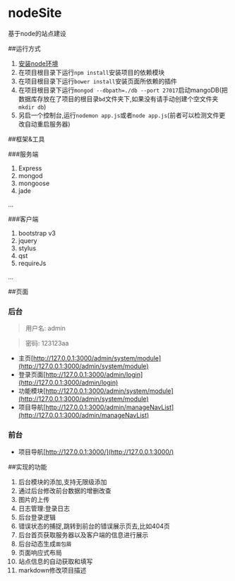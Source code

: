 # nodeSite
基于node的站点建设

##运行方式

1. [安装node环境](https://nodejs.org/en/)
2. 在项目根目录下运行`npm install`安装项目的依赖模块
3. 在项目根目录下运行`bower install`安装页面所依赖的插件
4. 在项目根目录下运行`mongod --dbpath=./db --port 27017`启动mangoDB(把数据库存放在了项目的根目录`bd`文件夹下,如果没有请手动创建个空文件夹`mkdir db`)
5. 另启一个控制台,运行`nodemon app.js`或者`node app.js`(前者可以检测文件更改自动重启服务器)

##框架&工具

###服务端
1. Express
2. mongod
3. mongoose
4. jade

...

###客户端
1. bootstrap v3
2. jquery
3. stylus
4. qst
5. requireJs

...

##页面

### 后台

> 用户名: admin

> 密码: 123123aa

- 主页[http://127.0.0.1:3000/admin/system/module](http://127.0.0.1:3000/admin/system/module)
- 登录页面[http://127.0.0.1:3000/admin/login](http://127.0.0.1:3000/admin/login)
- 功能模块[http://127.0.0.1:3000/admin/system/module](http://127.0.0.1:3000/admin/system/module)
- 项目导航[http://127.0.0.1:3000/admin/manageNavList](http://127.0.0.1:3000/admin/manageNavList)

### 前台

- 项目导航[http://127.0.0.1:3000/](http://127.0.0.1:3000/)

##实现的功能

1. 后台模块的添加,支持无限级添加
2. 通过后台修改前台数据的增删改查
3. 图片的上传
4. 日志管理:登录日志
5. 后台登录逻辑
6. 错误状态的捕捉,跳转到前台的错误展示页去,比如404页
7. 后台首页获取服务器以及客户端的信息进行展示
8. 后台动态生成`面包屑`
9. 页面响应式布局
10. 站点信息的自动获取和填写
11. markdown修改项目描述